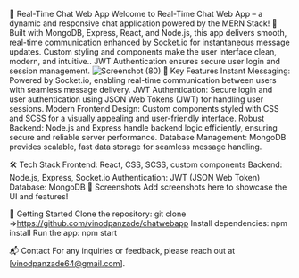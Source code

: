 💬 Real-Time Chat Web App
Welcome to Real-Time Chat Web App – a dynamic and responsive chat application powered by the MERN Stack! 🚀 Built with MongoDB, Express, React, and Node.js, this app delivers smooth, real-time communication enhanced by Socket.io for instantaneous message updates. Custom styling and components make the user interface clean, modern, and intuitive.. JWT Authentication ensures secure user login and session management.
![Screenshot (80)](https://github.com/user-attachments/assets/606be2f5-2a22-4137-be45-dae5b4464921)
🌟 Key Features
Instant Messaging: Powered by Socket.io, enabling real-time communication between users with seamless message delivery.
JWT Authentication: Secure login and user authentication using JSON Web Tokens (JWT) for handling user sessions.
Modern Frontend Design: Custom components styled with CSS and SCSS for a visually appealing and user-friendly interface.
Robust Backend: Node.js and Express handle backend logic efficiently, ensuring secure and reliable server performance.
Database Management: MongoDB provides scalable, fast data storage for seamless message handling.


🛠 Tech Stack
Frontend: React, CSS, SCSS, custom components
Backend: Node.js, Express, Socket.io
Authentication: JWT (JSON Web Token)
Database: MongoDB
📸 Screenshots
Add screenshots here to showcase the UI and features!

🚀 Getting Started
Clone the repository: git clone =>https://github.com/vinodpanzade/chatwebapp
Install dependencies: npm install
Run the app: npm start

📬 Contact
For any inquiries or feedback, please reach out at [vinodpanzade64@gmail.com].

